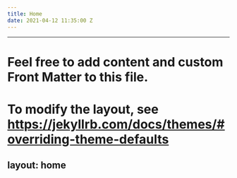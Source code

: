 ```yaml
---
title: Home
date: 2021-04-12 11:35:00 Z
---
```


---
# Feel free to add content and custom Front Matter to this file.
# To modify the layout, see https://jekyllrb.com/docs/themes/#overriding-theme-defaults

layout: home
---
